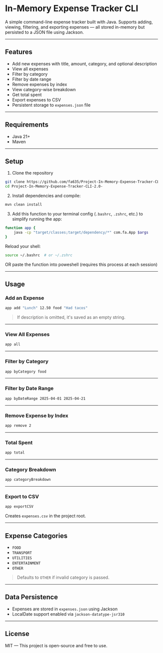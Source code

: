 # In-Memory Expense Tracker CLI

A simple command-line expense tracker built with Java. Supports adding, viewing, filtering, and exporting expenses — all stored in-memory but persisted to a JSON file using Jackson.

---

## Features

- Add new expenses with title, amount, category, and optional description
- View all expenses
- Filter by category
- Filter by date range
- Remove expenses by index
- View category-wise breakdown
- Get total spent
- Export expenses to CSV
- Persistent storage to `expenses.json` file

---

## Requirements

- Java 21+
- Maven

---

## Setup

1. Clone the repository
```bash
git clone https://github.com/fa635/Project-In-Memory-Expense-Tracker-CLI-2.0-.git
cd Project-In-Memory-Expense-Tracker-CLI-2.0-
```

2. Install dependencies and compile:
```bash
mvn clean install
```

3. Add this function to your terminal config (`.bashrc`, `.zshrc`, etc.) to simplify running the app:
```bash
function app {
    java -cp "target/classes;target/dependency/*" com.fa.App $args
}
```

Reload your shell:
```bash
source ~/.bashrc  # or ~/.zshrc
```
OR
paste the function into poweshell (requires this process at each session)

---

## Usage

### Add an Expense
```bash
app add "Lunch" 12.50 food "Had tacos"
```

> If description is omitted, it's saved as an empty string.

---

### View All Expenses
```bash
app all
```

---

### Filter by Category
```bash
app byCategory food
```

---

### Filter by Date Range
```bash
app byDateRange 2025-04-01 2025-04-21
```

---

### Remove Expense by Index
```bash
app remove 2
```

---

### Total Spent
```bash
app total
```

---

### Category Breakdown
```bash
app categoryBreakdown
```

---

### Export to CSV
```bash
app exportCSV
```
Creates `expenses.csv` in the project root.

---

## Expense Categories

- `FOOD`
- `TRANSPORT`
- `UTILITIES`
- `ENTERTAINMENT`
- `OTHER`

> Defaults to `OTHER` if invalid category is passed.

---

## Data Persistence

- Expenses are stored in `expenses.json` using Jackson
- LocalDate support enabled via `jackson-datatype-jsr310`

---

## License
MIT — This project is open-source and free to use.
